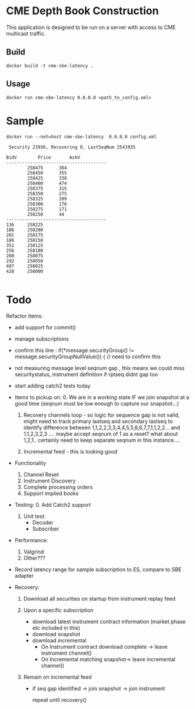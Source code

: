 # CME Depth Book Construction

This application is designed to be run on a server with access to CME multicast
traffic.

## Build
```
docker build -t cme-sbe-latency .
```

## Usage

```
docker run cme-sbe-latency 0.0.0.0 <path_to_config.xml>
```

# Sample

```
docker run --net=host cme-sbe-latency  0.0.0.0 config.xml

 Security 23936, Recovering 0, LastSeqNum 2541935

BidV		Price		AskV
--------------------------------------
		258475		364
		258450		355
		258425		330
		258400		474
		258375		315
		258350		275
		258325		209
		258300		176
		258275		171
		258250		44
--------------------------------------
136		258225
186		258200
201		258175
186		258150
351		258125
256		258100
260		258075
292		258050
407		258025
428		258000


```
# Todo

Refactor items:
* add support for commit()
* manage subscriptions
* confirm this line : if(*message.securityGroup() != message.securityGroupNullValue()) { // need to confirm this
* not measuring message level seqnum gap , this means we could miss securitystatus, instrument definition if rptseq didnt gap too
* start adding catch2 tests today


* Items to pickup on:
    0. We are in a working state IF we join snapshot at a good time (seqnum must be low enough to capture our snapshot...)
    1. Recovery channels loop - so logic for sequence gap is not valid, might need to track primary lastseq and secondary lastseq to identify
        difference between 1,1,2,2,3,3,4,4,5,5,6,6,7,7,1,1,2,2... and 1,1,2,3,2,3 .... maybe accept seqnum of 1 as a reset? what about 1,2,1..
        certainly need to keep separate seqnum in this instance....
        
    2. Incremental feed - this is looking good

* Functionality
    1. Channel Reset
    2. Instrument Discovery
    3. Complete processing orders
    4. Support implied books
   
* Testing:
    0. Add Catch2 support
    1. Unit test:
        * Decoder
        * Subscriber 
    
* Performance:
    1. Valgrind
    2. Other???

* Record latency range for sample subscription to ES, compare to SBE adapter

* Recovery:

    1. Download all securities on startup from instrument replay feed
    2. Upon a specific subscription
    
        * download latest instrument contract information (market phase etc included in this)
        * download snapshot
        * download incremental
            * On Instrument contract download complete -> leave instrument channel()
            * On Incremental matching snapshot-> leave incremental channel()
           
    3. Remain on incremental feed
        * if seq gap identified -> join snapshot
                                -> join instrument
                                
            repeat until recovery()
                                
     
